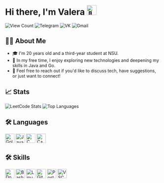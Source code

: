 <h1>
    Hi there, I'm Valera <img alt="👋" src="https://github.com/blackcater/blackcater/raw/main/images/Hi.gif" height="32px"/>
</h1>

<p>
    <a target="_blank" style="text-decoration: none;" href="https://github.com/OmNomDomZ">
        <img src="https://komarev.com/ghpvc/?username=OmNomDomZ&style=for-the-badge&color=brightgreen" alt="View Count" title="Profile Views">
    </a>
    <a target="_blank" style="text-decoration: none;" href="https://t.me/omnomdom">
        <img src="https://img.shields.io/badge/Telegram-2CA5E0?style=for-the-badge&logo=telegram&logoColor=white" title="Telegram" alt="Telegram">
    </a>
    <a target="_blank" style="text-decoration: none;" href="https://vk.com/omnomdomz">
        <img src="https://img.shields.io/badge/-Vkontakte-1155ba?style=for-the-badge&logo=Vk&logoColor=white" title="VK" alt="VK">
    </a>
    <a target="_blank" style="text-decoration: none;" href="mailto:v.rabetskii@gmail.com">
        <img src="https://img.shields.io/badge/Gmail-D14836?style=for-the-badge&logo=gmail&logoColor=white" title="Gmail" alt="Gmail">
    </a>
</p>

<div id="about">
    <h2>👩‍💻 About Me</h2>
    <ul>
        <li>🎓 I'm 20 years old and a third-year student at NSU.</li>
        <li>🚀 In my free time, I enjoy exploring new technologies and deepening my skills in Java and Go.</li>
        <li>💌 Feel free to reach out if you'd like to discuss tech, have suggestions, or just want to connect!</li>
    </ul>
</div>

<div id="stats">
    <h2>📈 Stats</h2>
    <img src="https://leetcard.jacoblin.cool/vrabetskii?hide=ranking,theme=dark" alt="LeetCode Stats" title="LeetCode Stats">
    <img src="https://github-readme-stats.vercel.app/api/top-langs/?username=OmNomDomZ&layout=compact&theme=tokyonight" alt="Top Languages" title="Top Languages">
</div>

<div id="langs">
    <h2>🛠 Languages</h2>
    <img src="https://cdn.jsdelivr.net/gh/devicons/devicon/icons/go/go-original.svg" title="Golang" alt="Golang" height="30px" />
    <img src="https://cdn.jsdelivr.net/gh/devicons/devicon/icons/java/java-original.svg" title="Java" alt="Java" height="30px" />
    <img src="https://cdn.jsdelivr.net/gh/devicons/devicon/icons/c/c-original.svg" title="C" alt="C" height="30px" />
    <img src="https://cdn.jsdelivr.net/gh/devicons/devicon/icons/cplusplus/cplusplus-original.svg" title="C++" alt="C++" height="30px" />
</div>

<div id="skills">
    <h2>🛠 Skills</h2>
    <img src="https://cdn.jsdelivr.net/gh/devicons/devicon/icons/docker/docker-original.svg" title="Docker" alt="Docker" height="30px" />
    <img src="https://cdn.jsdelivr.net/gh/devicons/devicon/icons/bash/bash-original.svg" title="Bash" alt="Bash" height="30px" />
    <img src="https://cdn.jsdelivr.net/gh/devicons/devicon/icons/linux/linux-original.svg" title="Linux" alt="Linux" height="30px" />
    <img src="https://cdn.jsdelivr.net/gh/devicons/devicon/icons/git/git-original.svg" title="Git" alt="Git" height="30px" />
    <img src="https://cdn.jsdelivr.net/gh/devicons/devicon/icons/postgresql/postgresql-original.svg" title="PostgreSQL" alt="PostgreSQL" height="30px" />
    <img src="https://cdn.jsdelivr.net/gh/devicons/devicon/icons/vscode/vscode-original.svg" title="VSCode" alt="VSCode" height="30px" />
</div>
